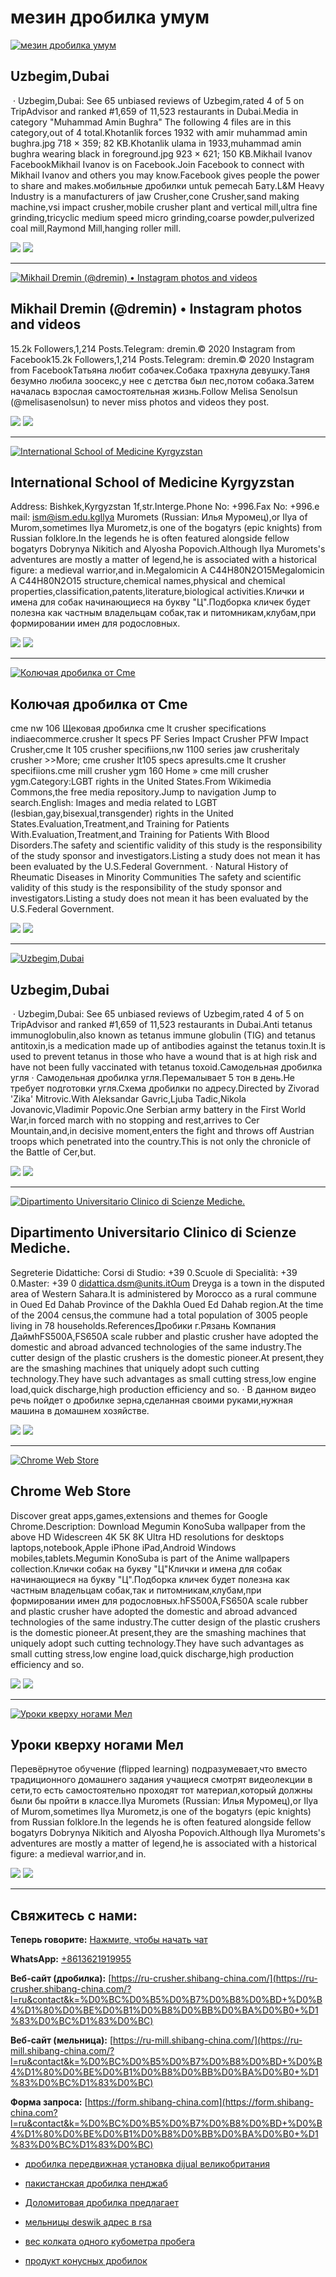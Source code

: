 # мезин дробилка умум

<a href="https://swt.shibang-china.com/?l=ru&img&k=%D0%BC%D0%B5%D0%B7%D0%B8%D0%BD+%D0%B4%D1%80%D0%BE%D0%B1%D0%B8%D0%BB%D0%BA%D0%B0+%D1%83%D0%BC%D1%83%D0%BC" target="_blank">![мезин дробилка умум](http://static.shibang-china.com/all-800x300/107.jpg)</a>

## Uzbegim,Dubai
&nbsp;&#0183;&#32;Uzbegim,Dubai: See 65 unbiased reviews of Uzbegim,rated 4 of 5 on TripAdvisor and ranked #1,659 of 11,523 restaurants in Dubai.Media in category &quot;Muhammad Amin Bughra&quot; The following 4 files are in this category,out of 4 total.Khotanlik forces 1932 with amir muhammad amin bughra.jpg 718 &#215; 359; 82 KB.Khotanlik ulama in 1933,muhammad amin bughra wearing black in foreground.jpg 923 &#215; 621; 150 KB.Mikhail Ivanov FacebookMikhail Ivanov is on Facebook.Join Facebook to connect with Mikhail Ivanov and others you may know.Facebook gives people the power to share and makes.мобильные дробилки untuk pemecah Бату.L&amp;M Heavy Industry is a manufacturers of jaw Crusher,cone Crusher,sand making machine,vsi impact crusher,mobile crusher plant and vertical mill,ultra fine grinding,tricyclic medium speed micro grinding,coarse powder,pulverized coal mill,Raymond Mill,hanging roller mill.


<a href="https://whatsapp.shibangsoft.com/WhatsApp.php" target="_blank" title="WhatsApp">![](http://static.shibang-china.com/icon/whatsapp.png)</a> <a href="https://swt.shibang-china.com/?l=ru&icon&k=%D0%BC%D0%B5%D0%B7%D0%B8%D0%BD+%D0%B4%D1%80%D0%BE%D0%B1%D0%B8%D0%BB%D0%BA%D0%B0+%D1%83%D0%BC%D1%83%D0%BC" target="_blank">![](http://static.shibang-china.com/icon/chat-ru.png)</a>

---

<a href="https://swt.shibang-china.com/?l=ru&img&k=%D0%BC%D0%B5%D0%B7%D0%B8%D0%BD+%D0%B4%D1%80%D0%BE%D0%B1%D0%B8%D0%BB%D0%BA%D0%B0+%D1%83%D0%BC%D1%83%D0%BC" target="_blank">![Mikhail Dremin (@dremin) • Instagram photos and videos](http://static.shibang-china.com/all-800x300/149.jpg)</a>

## Mikhail Dremin (@dremin) • Instagram photos and videos
15.2k Followers,1,214 Posts.Telegram: dremin.&#169; 2020 Instagram from Facebook15.2k Followers,1,214 Posts.Telegram: dremin.&#169; 2020 Instagram from FacebookТатьяна любит собачек.Собака трахнула девушку.Таня безумно любила зоосекс,у нее с детства был пес,потом собака.Затем началась взрослая самостоятельная жизнь.Follow Melisa Senolsun (@melisasenolsun) to never miss photos and videos they post.


<a href="https://whatsapp.shibangsoft.com/WhatsApp.php" target="_blank" title="WhatsApp">![](http://static.shibang-china.com/icon/whatsapp.png)</a> <a href="https://swt.shibang-china.com/?l=ru&icon&k=%D0%BC%D0%B5%D0%B7%D0%B8%D0%BD+%D0%B4%D1%80%D0%BE%D0%B1%D0%B8%D0%BB%D0%BA%D0%B0+%D1%83%D0%BC%D1%83%D0%BC" target="_blank">![](http://static.shibang-china.com/icon/chat-ru.png)</a>

---

<a href="https://swt.shibang-china.com/?l=ru&img&k=%D0%BC%D0%B5%D0%B7%D0%B8%D0%BD+%D0%B4%D1%80%D0%BE%D0%B1%D0%B8%D0%BB%D0%BA%D0%B0+%D1%83%D0%BC%D1%83%D0%BC" target="_blank">![International School of Medicine Kyrgyzstan](http://static.shibang-china.com/all-800x300/864.jpg)</a>

## International School of Medicine Kyrgyzstan
Address: Bishkek,Kyrgyzstan 1f,str.Interge.Phone No: +996.Fax No: +996.e mail: ism@ism.edu.kgIlya Muromets (Russian: Илья Муромец),or Ilya of Murom,sometimes Ilya Murometz,is one of the bogatyrs (epic knights) from Russian folklore.In the legends he is often featured alongside fellow bogatyrs Dobrynya Nikitich and Alyosha Popovich.Although Ilya Muromets's adventures are mostly a matter of legend,he is associated with a historical figure: a medieval warrior,and in.Megalomicin A C44H80N2O15Megalomicin A C44H80N2O15  structure,chemical names,physical and chemical properties,classification,patents,literature,biological activities.Клички и имена для собак начинающиеся на букву &quot;Ц&quot;.Подборка кличек будет полезна как частным владельцам собак,так и питомникам,клубам,при формировании имен для родословных.


<a href="https://whatsapp.shibangsoft.com/WhatsApp.php" target="_blank" title="WhatsApp">![](http://static.shibang-china.com/icon/whatsapp.png)</a> <a href="https://swt.shibang-china.com/?l=ru&icon&k=%D0%BC%D0%B5%D0%B7%D0%B8%D0%BD+%D0%B4%D1%80%D0%BE%D0%B1%D0%B8%D0%BB%D0%BA%D0%B0+%D1%83%D0%BC%D1%83%D0%BC" target="_blank">![](http://static.shibang-china.com/icon/chat-ru.png)</a>

---

<a href="https://swt.shibang-china.com/?l=ru&img&k=%D0%BC%D0%B5%D0%B7%D0%B8%D0%BD+%D0%B4%D1%80%D0%BE%D0%B1%D0%B8%D0%BB%D0%BA%D0%B0+%D1%83%D0%BC%D1%83%D0%BC" target="_blank">![Колючая дробилка от Cme](http://static.shibang-china.com/all-800x300/1124.jpg)</a>

## Колючая дробилка от Cme
cme nw 106 Щековая дробилка cme lt crusher specifications indiaecommerce.crusher lt specs PF Series Impact Crusher PFW Impact Crusher,cme lt 105 crusher specifiions,nw 1100 series jaw crusheritaly crusher &gt;&gt;More; cme crusher lt105 specs apresults.cme lt crusher specifiions.cme mill crusher ygm 160 Home &#187; cme mill crusher ygm.Category:LGBT rights in the United States.From Wikimedia Commons,the free media repository.Jump to navigation Jump to search.English: Images and media related to LGBT (lesbian,gay,bisexual,transgender) rights in the United States.Evaluation,Treatment,and Training for Patients With.Evaluation,Treatment,and Training for Patients With Blood Disorders.The safety and scientific validity of this study is the responsibility of the study sponsor and investigators.Listing a study does not mean it has been evaluated by the U.S.Federal Government.&nbsp;&#0183;&#32;Natural History of Rheumatic Diseases in Minority Communities The safety and scientific validity of this study is the responsibility of the study sponsor and investigators.Listing a study does not mean it has been evaluated by the U.S.Federal Government.


<a href="https://whatsapp.shibangsoft.com/WhatsApp.php" target="_blank" title="WhatsApp">![](http://static.shibang-china.com/icon/whatsapp.png)</a> <a href="https://swt.shibang-china.com/?l=ru&icon&k=%D0%BC%D0%B5%D0%B7%D0%B8%D0%BD+%D0%B4%D1%80%D0%BE%D0%B1%D0%B8%D0%BB%D0%BA%D0%B0+%D1%83%D0%BC%D1%83%D0%BC" target="_blank">![](http://static.shibang-china.com/icon/chat-ru.png)</a>

---

<a href="https://swt.shibang-china.com/?l=ru&img&k=%D0%BC%D0%B5%D0%B7%D0%B8%D0%BD+%D0%B4%D1%80%D0%BE%D0%B1%D0%B8%D0%BB%D0%BA%D0%B0+%D1%83%D0%BC%D1%83%D0%BC" target="_blank">![Uzbegim,Dubai](http://static.shibang-china.com/all-800x300/135.jpg)</a>

## Uzbegim,Dubai
&nbsp;&#0183;&#32;Uzbegim,Dubai: See 65 unbiased reviews of Uzbegim,rated 4 of 5 on TripAdvisor and ranked #1,659 of 11,523 restaurants in Dubai.Anti tetanus immunoglobulin,also known as tetanus immune globulin (TIG) and tetanus antitoxin,is a medication made up of antibodies against the tetanus toxin.It is used to prevent tetanus in those who have a wound that is at high risk and have not been fully vaccinated with tetanus toxoid.Самодельная дробилка угля&nbsp;&#0183;&#32;Самодельная дробилка угля.Перемалывает 5 тон в день.Не требует подготовки угля.Схема дробилки по адресу.Directed by Zivorad 'Zika' Mitrovic.With Aleksandar Gavric,Ljuba Tadic,Nikola Jovanovic,Vladimir Popovic.One Serbian army battery in the First World War,in forced march with no stopping and rest,arrives to Cer Mountain,and,in decisive moment,enters the fight and throws off Austrian troops which penetrated into the country.This is not only the chronicle of the Battle of Cer,but.


<a href="https://whatsapp.shibangsoft.com/WhatsApp.php" target="_blank" title="WhatsApp">![](http://static.shibang-china.com/icon/whatsapp.png)</a> <a href="https://swt.shibang-china.com/?l=ru&icon&k=%D0%BC%D0%B5%D0%B7%D0%B8%D0%BD+%D0%B4%D1%80%D0%BE%D0%B1%D0%B8%D0%BB%D0%BA%D0%B0+%D1%83%D0%BC%D1%83%D0%BC" target="_blank">![](http://static.shibang-china.com/icon/chat-ru.png)</a>

---

<a href="https://swt.shibang-china.com/?l=ru&img&k=%D0%BC%D0%B5%D0%B7%D0%B8%D0%BD+%D0%B4%D1%80%D0%BE%D0%B1%D0%B8%D0%BB%D0%BA%D0%B0+%D1%83%D0%BC%D1%83%D0%BC" target="_blank">![Dipartimento Universitario Clinico di Scienze Mediche.](http://static.shibang-china.com/all-800x300/439.jpg)</a>

## Dipartimento Universitario Clinico di Scienze Mediche.
Segreterie Didattiche: Corsi di Studio: +39 0.Scuole di Specialit&#224;: +39 0.Master: +39 0 didattica.dsm@units.itOum Dreyga is a town in the disputed area of Western Sahara.It is administered by Morocco as a rural commune in Oued Ed Dahab Province of the Dakhla Oued Ed Dahab region.At the time of the 2004 census,the commune had a total population of 3005 people living in 78 households.ReferencesДробики г.Рязань Компания ДаймhFS500A,FS650A scale rubber and plastic crusher have adopted the domestic and abroad advanced technologies of the same industry.The cutter design of the plastic crushers is the domestic pioneer.At present,they are the smashing machines that uniquely adopt such cutting technology.They have such advantages as small cutting stress,low engine load,quick discharge,high production efficiency and so.&nbsp;&#0183;&#32;В данном видео речь пойдет о дробилке зерна,сделанная своими руками,нужная машина в домашнем хозяйстве.


<a href="https://whatsapp.shibangsoft.com/WhatsApp.php" target="_blank" title="WhatsApp">![](http://static.shibang-china.com/icon/whatsapp.png)</a> <a href="https://swt.shibang-china.com/?l=ru&icon&k=%D0%BC%D0%B5%D0%B7%D0%B8%D0%BD+%D0%B4%D1%80%D0%BE%D0%B1%D0%B8%D0%BB%D0%BA%D0%B0+%D1%83%D0%BC%D1%83%D0%BC" target="_blank">![](http://static.shibang-china.com/icon/chat-ru.png)</a>

---

<a href="https://swt.shibang-china.com/?l=ru&img&k=%D0%BC%D0%B5%D0%B7%D0%B8%D0%BD+%D0%B4%D1%80%D0%BE%D0%B1%D0%B8%D0%BB%D0%BA%D0%B0+%D1%83%D0%BC%D1%83%D0%BC" target="_blank">![Chrome Web Store](http://static.shibang-china.com/all-800x300/1372.jpg)</a>

## Chrome Web Store
Discover great apps,games,extensions and themes for Google Chrome.Description: Download Megumin KonoSuba wallpaper from the above HD Widescreen 4K 5K 8K Ultra HD resolutions for desktops laptops,notebook,Apple iPhone iPad,Android Windows mobiles,tablets.Megumin KonoSuba is part of the Anime wallpapers collection.Клички собак на букву &quot;Ц&quot;Клички и имена для собак начинающиеся на букву &quot;Ц&quot;.Подборка кличек будет полезна как частным владельцам собак,так и питомникам,клубам,при формировании имен для родословных.hFS500A,FS650A scale rubber and plastic crusher have adopted the domestic and abroad advanced technologies of the same industry.The cutter design of the plastic crushers is the domestic pioneer.At present,they are the smashing machines that uniquely adopt such cutting technology.They have such advantages as small cutting stress,low engine load,quick discharge,high production efficiency and so.


<a href="https://whatsapp.shibangsoft.com/WhatsApp.php" target="_blank" title="WhatsApp">![](http://static.shibang-china.com/icon/whatsapp.png)</a> <a href="https://swt.shibang-china.com/?l=ru&icon&k=%D0%BC%D0%B5%D0%B7%D0%B8%D0%BD+%D0%B4%D1%80%D0%BE%D0%B1%D0%B8%D0%BB%D0%BA%D0%B0+%D1%83%D0%BC%D1%83%D0%BC" target="_blank">![](http://static.shibang-china.com/icon/chat-ru.png)</a>

---

<a href="https://swt.shibang-china.com/?l=ru&img&k=%D0%BC%D0%B5%D0%B7%D0%B8%D0%BD+%D0%B4%D1%80%D0%BE%D0%B1%D0%B8%D0%BB%D0%BA%D0%B0+%D1%83%D0%BC%D1%83%D0%BC" target="_blank">![Уроки кверху ногами Мел](http://static.shibang-china.com/all-800x300/169.jpg)</a>

## Уроки кверху ногами Мел
Перевёрнутое обучение (flipped learning) подразумевает,что вместо традиционного домашнего задания учащиеся смотрят видеолекции в сети,то есть самостоятельно проходят тот материал,который должны были бы пройти в классе.Ilya Muromets (Russian: Илья Муромец),or Ilya of Murom,sometimes Ilya Murometz,is one of the bogatyrs (epic knights) from Russian folklore.In the legends he is often featured alongside fellow bogatyrs Dobrynya Nikitich and Alyosha Popovich.Although Ilya Muromets's adventures are mostly a matter of legend,he is associated with a historical figure: a medieval warrior,and in.

<a href="https://whatsapp.shibangsoft.com/WhatsApp.php" target="_blank" title="WhatsApp">![](http://static.shibang-china.com/icon/whatsapp.png)</a> <a href="https://swt.shibang-china.com/?l=ru&icon&k=%D0%BC%D0%B5%D0%B7%D0%B8%D0%BD+%D0%B4%D1%80%D0%BE%D0%B1%D0%B8%D0%BB%D0%BA%D0%B0+%D1%83%D0%BC%D1%83%D0%BC" target="_blank">![](http://static.shibang-china.com/icon/chat-ru.png)</a>

---
## Свяжитесь с нами:

**Теперь говорите:** [Нажмите, чтобы начать чат](https://swt.shibang-china.com?l=ru&contact&k=%D0%BC%D0%B5%D0%B7%D0%B8%D0%BD+%D0%B4%D1%80%D0%BE%D0%B1%D0%B8%D0%BB%D0%BA%D0%B0+%D1%83%D0%BC%D1%83%D0%BC)

**WhatsApp:**  [+8613621919955](https://whatsapp.shibangsoft.com/WhatsApp.php)

**Веб-сайт (дробилка):** [https://ru-crusher.shibang-china.com/](https://ru-crusher.shibang-china.com/?l=ru&contact&k=%D0%BC%D0%B5%D0%B7%D0%B8%D0%BD+%D0%B4%D1%80%D0%BE%D0%B1%D0%B8%D0%BB%D0%BA%D0%B0+%D1%83%D0%BC%D1%83%D0%BC)

**Веб-сайт (мельница):** [https://ru-mill.shibang-china.com/](https://ru-mill.shibang-china.com/?l=ru&contact&k=%D0%BC%D0%B5%D0%B7%D0%B8%D0%BD+%D0%B4%D1%80%D0%BE%D0%B1%D0%B8%D0%BB%D0%BA%D0%B0+%D1%83%D0%BC%D1%83%D0%BC)

**Форма запроса:** [https://form.shibang-china.com](https://form.shibang-china.com?l=ru&contact&k=%D0%BC%D0%B5%D0%B7%D0%B8%D0%BD+%D0%B4%D1%80%D0%BE%D0%B1%D0%B8%D0%BB%D0%BA%D0%B0+%D1%83%D0%BC%D1%83%D0%BC)

* [дробилка передвижная установка dijual великобритания](../131/%D0%B4%D1%80%D0%BE%D0%B1%D0%B8%D0%BB%D0%BA%D0%B0%20%D0%BF%D0%B5%D1%80%D0%B5%D0%B4%D0%B2%D0%B8%D0%B6%D0%BD%D0%B0%D1%8F%20%D1%83%D1%81%D1%82%D0%B0%D0%BD%D0%BE%D0%B2%D0%BA%D0%B0%20dijual%20%D0%B2%D0%B5%D0%BB%D0%B8%D0%BA%D0%BE%D0%B1%D1%80%D0%B8%D1%82%D0%B0%D0%BD%D0%B8%D1%8F.md)

* [пакистанская дробилка пенджаб](../131/%D0%BF%D0%B0%D0%BA%D0%B8%D1%81%D1%82%D0%B0%D0%BD%D1%81%D0%BA%D0%B0%D1%8F%20%D0%B4%D1%80%D0%BE%D0%B1%D0%B8%D0%BB%D0%BA%D0%B0%20%D0%BF%D0%B5%D0%BD%D0%B4%D0%B6%D0%B0%D0%B1.md)

* [Доломитовая дробилка предлагает](../134/%D0%94%D0%BE%D0%BB%D0%BE%D0%BC%D0%B8%D1%82%D0%BE%D0%B2%D0%B0%D1%8F%20%D0%B4%D1%80%D0%BE%D0%B1%D0%B8%D0%BB%D0%BA%D0%B0%20%D0%BF%D1%80%D0%B5%D0%B4%D0%BB%D0%B0%D0%B3%D0%B0%D0%B5%D1%82.md)

* [мельницы deswik адрес в rsa](../132/%D0%BC%D0%B5%D0%BB%D1%8C%D0%BD%D0%B8%D1%86%D1%8B%20deswik%20%D0%B0%D0%B4%D1%80%D0%B5%D1%81%20%D0%B2%20rsa.md)

* [вес колката одного кубометра пробега](../133/%D0%B2%D0%B5%D1%81%20%D0%BA%D0%BE%D0%BB%D0%BA%D0%B0%D1%82%D0%B0%20%D0%BE%D0%B4%D0%BD%D0%BE%D0%B3%D0%BE%20%D0%BA%D1%83%D0%B1%D0%BE%D0%BC%D0%B5%D1%82%D1%80%D0%B0%20%D0%BF%D1%80%D0%BE%D0%B1%D0%B5%D0%B3%D0%B0.md)

* [продукт конусных дробилок](../131/%D0%BF%D1%80%D0%BE%D0%B4%D1%83%D0%BA%D1%82%20%D0%BA%D0%BE%D0%BD%D1%83%D1%81%D0%BD%D1%8B%D1%85%20%D0%B4%D1%80%D0%BE%D0%B1%D0%B8%D0%BB%D0%BE%D0%BA.md)